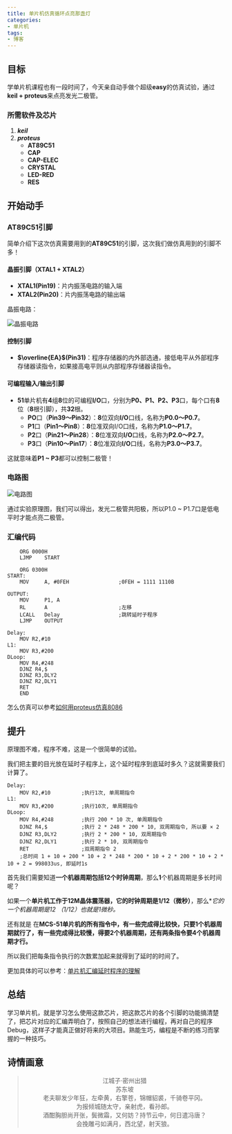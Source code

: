 ```yaml
---
title: 单片机仿真循环点亮那盏灯
categories: 
- 单片机
tags: 
- 博客
---
```


## 目标

学单片机课程也有一段时间了，今天亲自动手做个超级**easy**的仿真试验，通过**keil + proteus**来点亮发光二极管。

### 所需软件及芯片

1. ***keil***
2. ***proteus***
   + **AT89C51**
   + **CAP**
   + **CAP-ELEC** 
   + **CRYSTAL**
   + **LED-RED** 
   + **RES**

## 开始动手

### **AT89C51**引脚

简单介绍下这次仿真需要用到的**AT89C51**的引脚，这次我们做仿真用到的引脚不多！

#### 晶振引脚（**XTAL1 + XTAL2**）

+ **XTAL1(Pin19)**：片内振荡电路的输入端
+ **XTAL2(Pin20)**：片内振荡电路的输出端

晶振电路：

![晶振电路](https://imgkr.cn-bj.ufileos.com/5ce44b98-7a93-4e1f-8b3f-117c714f1906.png)

#### 控制引脚

+ **$\overline{EA}$(Pin31)**：程序存储器的内外部选通，接低电平从外部程序存储器读指令，如果接高电平则从内部程序存储器读指令。

#### 可编程输入/输出引脚

+ **51**单片机有**4**组**8**位的可编程**I/O**口，分别为**P0、P1、P2、P3**口，每个口有**8**位（**8**根引脚），共**32**根。
  + **PO**口（**Pin39～Pin32**）：**8**位双向**I/O**口线，名称为**P0.0～P0.7**。
  + **P1**口（**Pin1～Pin8**）：**8**位准双向I/O口线，名称为**P1.0～P1.7**。 
  + **P2**口（**Pin21～Pin28**）：**8**位准双向**I/O**口线，名称为**P2.0～P2.7**。
  + **P3**口（**Pin10～Pin17**）：**8**位准双向**I/O**口线，名称为**P3.0～P3.7**。
  

这就意味着**P1 ~ P3**都可以控制二极管！

### 电路图

![电路图](https://imgkr.cn-bj.ufileos.com/4b76c18b-c187-4406-a346-3b59e9c58905.png)

通过实验原理图，我们可以得出，发光二极管共阳极，所以P1.0 ~ P1.7口是低电平时才能点亮二极管。

### 汇编代码

````assembly
    ORG 0000H
    LJMP    START	              		

    ORG 0300H
START:
    MOV     A, #0FEH                ;0FEH = 1111 1110B

OUTPUT:
    MOV     P1, A                   
    RL      A                       ;左移
    LCALL   Delay                   ;跳转延时子程序
    LJMP    OUTPUT

Delay:
    MOV R2,#10          
L1:
    MOV R3,#200       
DLoop:
    MOV R4,#248         
    DJNZ R4,$           
    DJNZ R3,DLY2       
    DJNZ R2,DLY1        
    RET                 
    END
````

怎么仿真可以参考[如何用proteus仿真8086](https://blog.csdn.net/qq_43826212/article/details/103777319)

## 提升

原理图不难，程序不难，这是一个很简单的试验。

我们把主要的目光放在延时子程序上，这个延时程序到底延时多久？这就需要我们计算了。

````assembly
Delay:
    MOV R2,#10          ;执行1次, 单周期指令
L1:
    MOV R3,#200         ;执行10次, 单周期指令
DLoop:
    MOV R4,#248         ;执行 200 * 10 次, 单周期指令
    DJNZ R4,$           ;执行 2 * 248 * 200 * 10, 双周期指令, 所以要 × 2
    DJNZ R3,DLY2        ;执行 2 * 200 * 10, 双周期指令
    DJNZ R2,DLY1        ;执行 2 * 10, 双周期指令
    RET                 ;双周期指令 2
    ;总时间 1 + 10 + 200 * 10 + 2 * 248 * 200 * 10 + 2 * 200 * 10 + 2 * 10 + 2 = 998033us, 即延时1s
````

首先我们需要知道**一个机器周期包括12个时钟周期**，那么**1**个机器周期是多长时间呢？

如果一个**单片机工作于12M晶体震荡器，它的时钟周期是1/12（微秒）**，那么**它的一个机器周期是12 *（1/12）也就是1微秒。**

还有就是 在**MCS-51单片机的所有指令中，有一些完成得比较快，只要1个机器周期就行了，有一些完成得比较慢，得要2个机器周期，还有两条指令要4个机器周期才行。**

所以我们把每条指令执行的次数累加起来就得到了延时的时间了。

更加具体的可以参考：[单片机汇编延时程序的理解](http://www.51hei.com/mcu/1247.html)

## 总结

学习单片机，就是学习怎么使用这款芯片，把这款芯片的各个引脚的功能搞清楚了，把芯片对应的汇编弄明白了，按照自己的想法进行编程，再对自己的程序Debug，这样子才能真正做好将来的大项目。熟能生巧，编程是不断的练习而掌握的一种技巧。

## 诗情画意

><center>江城子·密州出猎</center>
><center>苏东坡</center>
><center>老夫聊发少年狂，左牵黄，右擎苍，锦帽貂裘，千骑卷平冈。<br />为报倾城随太守，亲射虎，看孙郎。<br /></center>
><center>酒酣胸胆尚开张，鬓微霜，又何妨？持节云中，何日遣冯唐？<br />会挽雕弓如满月，西北望，射天狼。</center>
>
>